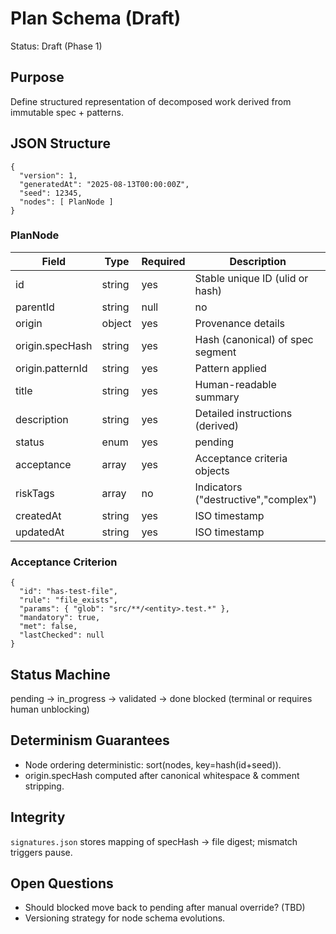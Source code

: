 # Plan Schema (Draft)
Status: Draft (Phase 1)

## Purpose
Define structured representation of decomposed work derived from immutable spec + patterns.

## JSON Structure
```
{
  "version": 1,
  "generatedAt": "2025-08-13T00:00:00Z",
  "seed": 12345,
  "nodes": [ PlanNode ]
}
```

### PlanNode
Field | Type | Required | Description
----- | ---- | -------- | -----------
id | string | yes | Stable unique ID (ulid or hash)
parentId | string|null | no | Parent task ID
origin | object | yes | Provenance details
origin.specHash | string | yes | Hash (canonical) of spec segment
origin.patternId | string | yes | Pattern applied
title | string | yes | Human-readable summary
description | string | yes | Detailed instructions (derived)
status | enum | yes | pending|in_progress|validated|done|blocked
acceptance | array | yes | Acceptance criteria objects
riskTags | array | no | Indicators ("destructive","complex")
createdAt | string | yes | ISO timestamp
updatedAt | string | yes | ISO timestamp

### Acceptance Criterion
```
{
  "id": "has-test-file",
  "rule": "file_exists",
  "params": { "glob": "src/**/<entity>.test.*" },
  "mandatory": true,
  "met": false,
  "lastChecked": null
}
```

## Status Machine
pending -> in_progress -> validated -> done
blocked (terminal or requires human unblocking)

## Determinism Guarantees
- Node ordering deterministic: sort(nodes, key=hash(id+seed)).
- origin.specHash computed after canonical whitespace & comment stripping.

## Integrity
`signatures.json` stores mapping of specHash -> file digest; mismatch triggers pause.

## Open Questions
- Should blocked move back to pending after manual override? (TBD)
- Versioning strategy for node schema evolutions.
